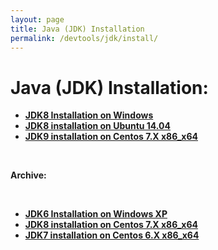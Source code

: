 ```yaml
---
layout: page
title: Java (JDK) Installation
permalink: /devtools/jdk/install/
---
```


# Java (JDK) Installation:

<ul>
    <li><strong><a href="http://www.guru99.com/install-java.html" rel="nofollow">JDK8 Installation on Windows</a></strong></li>
    <li><strong><a href="/devtools/jdk/install/ubuntu/14.04/">JDK8 installation on Ubuntu 14.04</a></strong></li>
    <li><strong><a href="/devtools/jdk/9/installation/centos/7/">JDK9 installation on Centos 7.X x86_x64</a></strong></li>
</ul>

<br/>

**Archive:**

<br/>

<ul>
    <li><strong><a href="/devtools/jdk/install/windows/xp/">JDK6 Installation on Windows XP</a></strong></li>
    <li><strong><a href="/devtools/jdk/install/centos/7/">JDK8 installation on Centos 7.X x86_x64</a></strong></li>
    <li><strong><a href="/devtools/jdk7/installation/centos/6/">JDK7 installation on Centos 6.X x86_x64</a></strong></li>
</ul>
